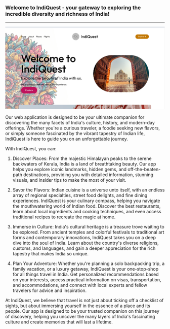 ### Welcome to IndiQuest - your gateway to exploring the incredible diversity and richness of India!
---

![Master Image](image.png)


Our web application is designed to be your ultimate companion for discovering the many facets of India's culture, history, and modern-day offerings. Whether you're a curious traveler, a foodie seeking new flavors, or simply someone fascinated by the vibrant tapestry of Indian life, IndiQuest is here to guide you on an unforgettable journey.

With IndiQuest, you can:

1. Discover Places: From the majestic Himalayan peaks to the serene backwaters of Kerala, India is a land of breathtaking beauty. Our app helps you explore iconic landmarks, hidden gems, and off-the-beaten-path destinations, providing you with detailed information, stunning visuals, and insider tips to make the most of your visit.

2. Savor the Flavors: Indian cuisine is a universe unto itself, with an endless array of regional specialties, street food delights, and fine dining experiences. IndiQuest is your culinary compass, helping you navigate the mouthwatering world of Indian food. Discover the best restaurants, learn about local ingredients and cooking techniques, and even access traditional recipes to recreate the magic at home.

3. Immerse in Culture: India's cultural heritage is a treasure trove waiting to be explored. From ancient temples and colorful festivals to traditional art forms and contemporary innovations, IndiQuest takes you on a deep dive into the soul of India. Learn about the country's diverse religions, customs, and languages, and gain a deeper appreciation for the rich tapestry that makes India so unique.

4. Plan Your Adventure: Whether you're planning a solo backpacking trip, a family vacation, or a luxury getaway, IndiQuest is your one-stop-shop for all things travel in India. Get personalized recommendations based on your interests, access practical information on visas, transportation, and accommodations, and connect with local experts and fellow travelers for advice and inspiration.

At IndiQuest, we believe that travel is not just about ticking off a checklist of sights, but about immersing yourself in the essence of a place and its people. Our app is designed to be your trusted companion on this journey of discovery, helping you uncover the many layers of India's fascinating culture and create memories that will last a lifetime.